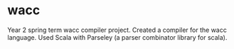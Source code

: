 # wacc
Year 2 spring term wacc compiler project. Created a compiler for the wacc language. Used Scala with Parseley (a parser combinator library for scala). 

